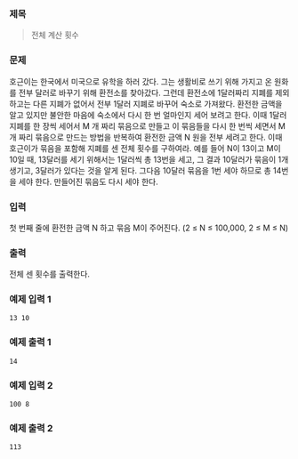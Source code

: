 ### 제목
  
> 전체 계산 횟수

### 문제

호근이는 한국에서 미국으로 유학을 하러 갔다. 그는 생활비로 쓰기 위해 가지고 온 원화를 전부 달러로 바꾸기 위해 환전소를 찾아갔다. 그런데 환전소에 1달러짜리 지폐를 제외하고는 다른 지폐가 없어서 전부 1달러 지폐로 바꾸어 숙소로 가져왔다. 환전한 금액을 알고 있지만 불안한 마음에 숙소에서 다시 한 번 얼마인지 세어 보려고 한다. 이때 1달러 지폐를 한 장씩 세어서 M 개 짜리 묶음으로 만들고 이 묶음들을 다시 한 번씩 세면서 M 개 짜리 묶음으로 만드는 방법을 반복하여 환전한 금액 N 원을 전부 세려고 한다. 이때 호근이가 묶음을 포함해 지폐를 센 전체 횟수를 구하여라.
예를 들어 N이 13이고 M이 10일 때, 13달러를 세기 위해서는 1달러씩 총 13번을 세고, 그 결과 10달러가 묶음이 1개 생기고, 3달러가 있다는 것을 알게 된다. 그다음 10달러 묶음을 1번 세야 하므로 총 14번을 세야 한다. 만들어진 묶음도 다시 세야 한다. 

### 입력
첫 번째 줄에 환전한 금액 N 하고 묶음 M이 주어진다. (2 ≤ N ≤ 100,000, 2 ≤ M ≤ N) 


### 출력
전체 센 횟수를 출력한다.

### 예제 입력 1
```
13 10
```
### 예제 출력 1
```
14
```
### 예제 입력 2
```
100 8
```
### 예제 출력 2
```
113
```
